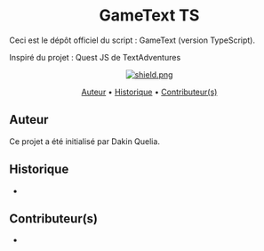 <h1 align="center">GameText TS</h1>
<p>Ceci est le dépôt officiel du script : GameText (version TypeScript).</p>
<p>Inspiré du projet : Quest JS de TextAdventures</p>

<div align="center">
  <a href="https://github.com/DakinQuelia/LICENSE"><img src="https://img.shields.io/badge/License-GNU%20GPL%20v3-green" alt="shield.png"></a>
</div>

<p align="center">
  <a href="#-auteur">Auteur</a>
  •
  <a href="./CHANGELOG.md">Historique</a>
  •
  <a href="#-contributeurs">Contributeur(s)</a>
</p>

## Auteur

Ce projet a été initialisé par Dakin Quelia.

## Historique

-

## Contributeur(s)
- 